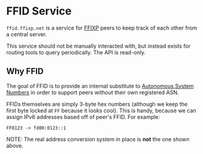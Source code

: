 # FFID Service

`ffid.ffixp.net` is a service for [FFIXP](https://ffixp.net) peers to keep track of each other from a central server.

This service should not be manually interacted with, but instead exists for routing tools to query periodically. The API is read-only.

## Why FFID

The goal of FFID is to provide an internal substitute to [Autonomous System Numbers](https://en.wikipedia.org/wiki/Autonomous_system_(Internet)) in order to support peers without their own registered ASN.

FFIDs themselves are simply 3-byte hex numbers (although we keep the first byte locked at `FF` because it looks cool). This is handy, because we can assign IPv6 addresses based off of peer's FFID. For example:

```
FF0123 -> fd00:0123::1
```

NOTE: The real address conversion system in place is **not** the one shown above.
